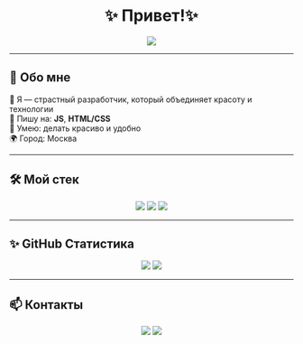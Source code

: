 <h1 align="center">✨ Привет!✨</h1>

<p align="center">
  <img src="https://readme-typing-svg.herokuapp.com?font=Pacifico&size=28&color=FF69B4&center=true&vCenter=true&lines=Добро+пожаловать!;Я+обожаю+код+и+стиль.;Гламур+в+каждой+строчке+кода!" />
</p>

---

## 💖 Обо мне

💅 Я — страстный разработчик, который объединяет красоту и технологии  
🧠 Пишу на: **JS**, **HTML/CSS**  
🎨 Умею: делать красиво и удобно  
🌍 Город: Москва  

---

## 🛠️ Мой стек

<p align="center">
  <img src="https://img.shields.io/badge/HTML5-ff69b4?style=for-the-badge&logo=html5&logoColor=white"/>
  <img src="https://img.shields.io/badge/CSS3-db7093?style=for-the-badge&logo=css3&logoColor=white"/>
  <img src="https://img.shields.io/badge/JavaScript-f08080?style=for-the-badge&logo=javascript&logoColor=white"/>
</p>

---

## ✨ GitHub Статистика

<p align="center">
  <img src="https://github-readme-stats.vercel.app/api?username=mkzssk&show_icons=true&theme=dracula&icon_color=ff69b4&title_color=ff69b4" />
  <img src="https://github-readme-streak-stats.herokuapp.com?user=mkzssk&theme=dracula&ring=ff69b4" />
</p>

---

## 📫 Контакты

<p align="center">
  <a href="https://t.me/marxserv"><img src="https://img.shields.io/badge/Telegram-ff69b4?style=for-the-badge&logo=telegram&logoColor=white"/></a>
  <a href="mailto:@email.com"><img src="https://img.shields.io/badge/Email-db7093?style=for-the-badge&logo=gmail&logoColor=white"/></a>
</p>
